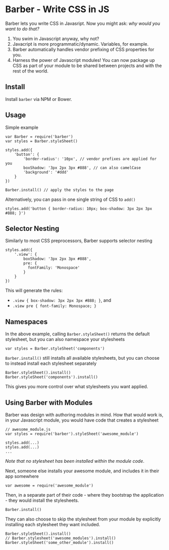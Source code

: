 Barber - Write CSS in JS
========================

Barber lets you write CSS in Javasript. Now you might ask: *why would you want to do that?*

1. You swim in Javascript anyway, why not?
2. Javacript is more programmatic/dynamic. Variables, for example.
3. Barber automatically handles vendor prefixing of CSS properties for you.
4. Harness the power of Javascript modules! You can now package up CSS as part of your module to be shared between projects and with the rest of the world.

## Install

Install `barber` via NPM or Bower.

## Usage

Simple example

    var Barber = require('barber')
    var styles = Barber.styleSheet()

    styles.add({
        'button': {
            'border-radius': '10px', // vendor prefixes are applied for you
            boxShadow: '3px 2px 3px #888', // can also camelCase
            'background': '#ddd'
        }
    })

    Barber.install() // apply the styles to the page

Alternatively, you can pass in one single string of CSS to `add()`

    styles.add('button { border-radius: 10px; box-shadow: 3px 2px 3px #888; }')

## Selector Nesting

Similarly to most CSS preprocessors, Barber supports selector nesting

    styles.add({
        '.view': {
            boxShadow: '3px 2px 3px #888',
            pre: {
              fontFamily: 'Monospace'
            }
        }
    })

This will generate the rules:

* `.view { box-shadow: 3px 2px 3px #888; }`, and
* `.view pre { font-family: Monospace; }`

## Namespaces

In the above example, calling `Barber.styleSheet()` returns the default stylesheet, but you can also namespace your stylesheets

    var styles = Barber.styleSheet('components')

`Barber.install()` still installs all available stylesheets, but you can choose to instead install each stylesheet separately

    Barber.styleSheet().install()
    Barber.styleSheet('components').install()

This gives you more control over what stylesheets you want applied.

## Using Barber with Modules

Barber was design with authoring modules in mind. How that would work is, in your Javascript module, you would have code that creates a stylesheet

    // awesome_module.js
    var styles = require('barber').styleSheet('awesome_module')

    styles.add(...)
    styles.add(...)
    ...

*Note that no stylesheet has been installed within the module code*.

Next, someone else installs your awesome module, and includes it in their app somewhere

    var awesome = require('awesome_module')

Then, in a separate part of their code - where they bootstrap the application - they would install the stylesheets.

    Barber.install()

They can also choose to skip the stylesheet from your module by explicitly installing each stylesheet they want included.

    Barber.styleSheet().install()
    // Barber.stylesheet('awesome_modules').install()
    Barber.styleSheet('some_other_module').install()


